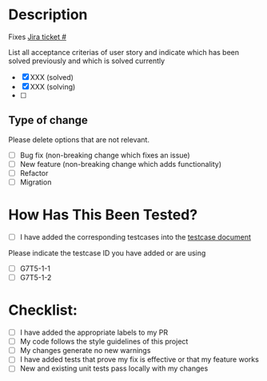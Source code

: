 # Description
<!-- Please add link to Jira Ticket here -->
Fixes [Jira ticket #]()
<!-- Add Screenshots if there are changes or additions in frontend components -->

List all acceptance criterias of user story and indicate which has been solved previously and which is solved currently
- [x] XXX (solved)
- [x] XXX (solving)
- [ ]

## Type of change

Please delete options that are not relevant.

- [ ] Bug fix (non-breaking change which fixes an issue)
- [ ] New feature (non-breaking change which adds functionality)
- [ ] Refactor
- [ ] Migration

# How Has This Been Tested?
- [ ] I have added the corresponding testcases into the [testcase document](https://docs.google.com/spreadsheets/d/1QOyUN_kFN0fddLkjAQz2DK3jou3cWdN9CJsNbl3v0Kg/edit#gid=0)

Please indicate the testcase ID you have added or are using

- [ ] G7T5-1-1
- [ ] G7T5-1-2

# Checklist:

- [ ] I have added the appropriate labels to my PR
- [ ] My code follows the style guidelines of this project
- [ ] My changes generate no new warnings
- [ ] I have added tests that prove my fix is effective or that my feature works
- [ ] New and existing unit tests pass locally with my changes
